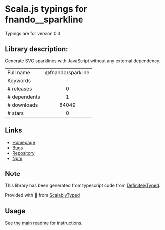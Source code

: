 
# Scala.js typings for fnando__sparkline

Typings are for version 0.3

## Library description:
Generate SVG sparklines with JavaScript without any external dependency.

|                    |                 |
| ------------------ | :-------------: |
| Full name          | @fnando/sparkline |
| Keywords           | - |
| # releases         | 0 |
| # dependents       | 1 |
| # downloads        | 84049 |
| # stars            | 0 |

## Links
- [Homepage](https://github.com/fnando/sparkline#readme)
- [Bugs](https://github.com/fnando/sparkline/issues)
- [Repository](https://github.com/fnando/sparkline)
- [Npm](https://www.npmjs.com/package/%40fnando%2Fsparkline)
    


## Note
This library has been generated from typescript code from [DefinitelyTyped](https://definitelytyped.org).

Provided with :purple_heart: from [ScalablyTyped](https://github.com/oyvindberg/ScalablyTyped)

## Usage
See [the main readme](../../readme.md) for instructions.


